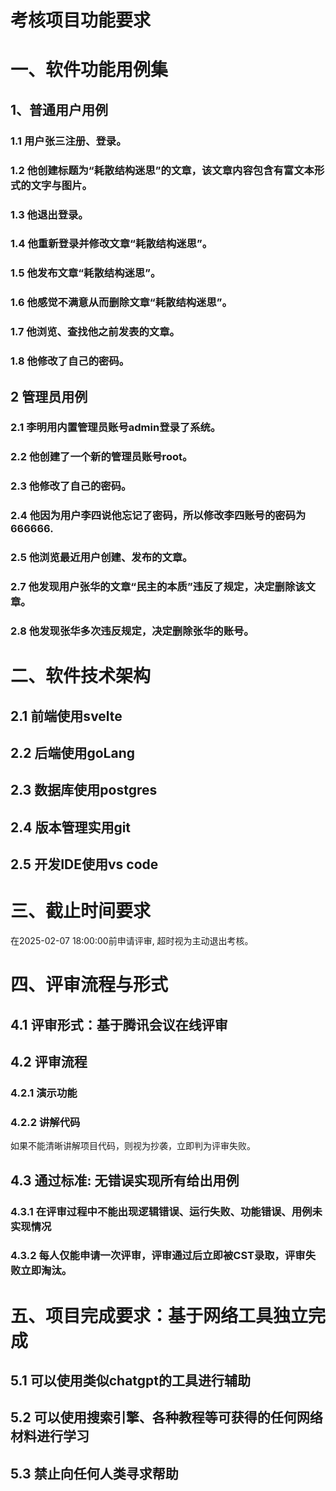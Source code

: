 

# 考核项目功能要求

# 一、软件功能用例集

## 1、普通用户用例

### 1.1 用户张三注册、登录。

### 1.2 他创建标题为“耗散结构迷思”的文章，该文章内容包含有富文本形式的文字与图片。

### 1.3 他退出登录。

### 1.4 他重新登录并修改文章“耗散结构迷思”。

### 1.5 他发布文章“耗散结构迷思”。

### 1.6 他感觉不满意从而删除文章“耗散结构迷思”。

### 1.7 他浏览、查找他之前发表的文章。

### 1.8 他修改了自己的密码。

## 2 管理员用例

### 2.1 李明用内置管理员账号admin登录了系统。

### 2.2 他创建了一个新的管理员账号root。

### 2.3 他修改了自己的密码。

### 2.4 他因为用户李四说他忘记了密码，所以修改李四账号的密码为666666.

### 2.5 他浏览最近用户创建、发布的文章。

### 2.7 他发现用户张华的文章“民主的本质”违反了规定，决定删除该文章。

### 2.8 他发现张华多次违反规定，决定删除张华的账号。

# 二、软件技术架构 

## 2.1 前端使用svelte

## 2.2 后端使用goLang

## 2.3 数据库使用postgres

## 2.4 版本管理实用git

## 2.5 开发IDE使用vs code

# 三、截止时间要求

在2025-02-07 18:00:00前申请评审, 超时视为主动退出考核。

# 四、评审流程与形式

## 4.1 评审形式：基于腾讯会议在线评审

## 4.2 评审流程

### 4.2.1 演示功能

### 4.2.2 讲解代码

如果不能清晰讲解项目代码，则视为抄袭，立即判为评审失败。

## 4.3 通过标准: 无错误实现所有给出用例

### 4.3.1 在评审过程中不能出现逻辑错误、运行失败、功能错误、用例未实现情况

### 4.3.2 每人仅能申请一次评审，评审通过后立即被CST录取，评审失败立即淘汰。

# 五、项目完成要求：基于网络工具独立完成

## 5.1 可以使用类似chatgpt的工具进行辅助

## 5.2 可以使用搜索引擎、各种教程等可获得的任何网络材料进行学习

## 5.3 禁止向任何人类寻求帮助
